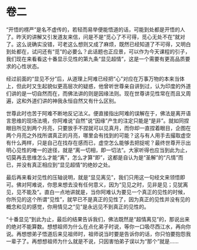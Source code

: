 # 卷二

​          “开悟的楞严”是名不虚传的，若轻而易举便能悟道的话，可能到处都是开悟的人了。昨天的讲解又引发道友来信，问是不是“觅心了不可得，觅心无处不在”就对了。这么说确实没错，可老这么想则又成了麻烦，既然已经知道了不可得，又明白到处都在，试问还有“觅”的必要么？此话题也正应景，可以作为今天课程的引子，我们现在来看看这十番显示见性的第九条“显见超情”，这是一个需要有更高品质要求的心性状态。

​         经过前面的“显见不分”后，从道理上阿难已经把“心”对应在万事万物的本来当体上，但此时又生起貌似更高层次的疑惑，他曾听世尊亲自讲到过，认为印度的外道们讲的是一切自然而在，而佛法讲的则是因缘法则。现在世尊讲见性常在而且又周遍，这和外道们讲的神我永恒自然又有什么区别。

​        世尊此时也苦于阿难不断地反记法义。便直接指出阿难的误解在于，佛法是离开语言思维的现场法境，你阿难说“自然”说“因缘”产生的注定只能是“是非”。就如同捏眼目所见到两个月亮，只要放手不捏就可以见真月，而你却一直捏着眼目，企图在两个月亮之外找所谓真正的月亮，哪里会有找到的可能？这与有人用手去撮取虚空有什么两样，只是自己在找存在感而已，虚空怎么能够去把捉呢？最终世尊开示出明心见性的唯一的途径，就是“离一切相，即一切法”。大家听得也应当到此为止，切莫再去思维怎么才能“离”，怎么才算“即”，这都是自认为是“圣解”的“凡情”而已，并没有真正相应到“显见超情”的绝妙之处。

​         最后再来看对见性的压轴说明，就是“显见离见”，我们只用这一句经文来领悟即可。佛对阿难说，你思来想去没有任何意义，因为“见见之时，见非是见；见犹离见，见不能及”。直白一点地讲就是，当你阿难认为要见一个真正的见性的时候，你所见的这个所谓“见性”，就早已不是真正的见性了，因为真正的见性并没有见的概念和见的感觉，你用情见之“见”是永远见不到真正的见性的。

​         “十番显见”到此为止，最后的结果告诉我们，佛法既然是“超情离见”的，那说出来的绝对不能算数。想想祖师为什么在点化弟子时说，等你一口吸尽西江水，再向你说。再想想弟子悟道后来见祖师时，祖师说当时要是告诉你的话，你只怕要抱怨我一辈子了。再想想祖师为什么就是不说，只因害怕弟子误以为“那个”就是……